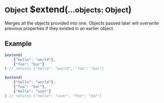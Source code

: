 # <small>Object</small> $extend(<small>...objects: Object</small>)
Merges all the objects provided into one. Objects passed later will overwrite previous properties if they existed in an earlier object.
## Example
```javascript
$extend(
    {"hello": "world"},
    {"foo": "bar"}
) // returns {"hello": "world", "foo": "bar"}
```

```javascript
$extend(
    {"hello": "world"},
    {"foo": "bar"},
    {"hello": "user"}
) // returns {"hello": "user", "foo": "bar"}
```